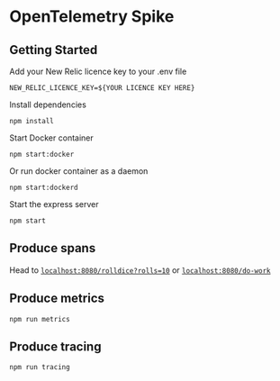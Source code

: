 # OpenTelemetry Spike

## Getting Started

Add your New Relic licence key to your .env file

`NEW_RELIC_LICENCE_KEY=${YOUR LICENCE KEY HERE}`

Install dependencies

`npm install`

Start Docker container

`npm start:docker`

Or run docker container as a daemon

`npm start:dockerd`

Start the express server

`npm start`

## Produce spans

Head to [`localhost:8080/rolldice?rolls=10`](localhost:8080/rolldice?rolls=10) or [`localhost:8080/do-work`](localhost:8080/do-work)

## Produce metrics

`npm run metrics`

## Produce tracing

`npm run tracing`
